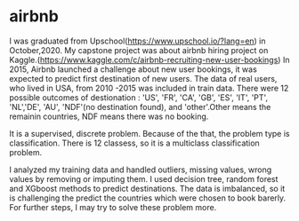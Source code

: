 # airbnb

I was graduated from Upschool(https://www.upschool.io/?lang=en) in October,2020. 
My capstone project was about airbnb hiring project on Kaggle.(https://www.kaggle.com/c/airbnb-recruiting-new-user-bookings) In 2015, Airbnb launched a challenge about new user bookings, it was expected to predict first destination of new users.
The data of real users, who lived in USA, from 2010 -2015 was included in train data. There were 12 possible outcomes of destionation : 'US', 'FR', 'CA', 'GB', 'ES', 'IT', 'PT', 'NL','DE', 'AU', 'NDF'(no destination found), and 'other'.Other means the remainin countries, NDF means there was no booking.

It is a supervised, discrete problem. Because of the that, the problem type is classification. There is 12 classess, so it is a multiclass classification problem.

I analyzed my training data and handled outliers, missing values, wrong values by removing or imputing them. I used decision tree, random forest and XGboost methods to predict destinations.
The data is imbalanced, so it is challenging the predict the countries which were chosen to book barerly. For further steps, I may try to solve these problem more.
